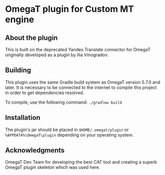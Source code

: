 # OmegaT plugin for Custom MT engine

## About the plugin
This is built on the deprecated Yandex.Translate connector for 
OmegaT originally developed as a plugin by Ilia Vinogradov.

## Building
This plugin uses the same Gradle build system as OmegaT version 5.7.0 and later. It is necessary to be connected to the internet to compile this project in order to get dependencies resolved.

To compile, use the following command:
`./gradlew build`

## Installation

The plugin's jar should be placed in `$HOME/.omegat/plugin` or `%APPDATA%\OmegaT\plugin`
depending on your operating system.

## Acknowledgments

OmegaT Dev Team for developing the best CAT tool and creating a superb OmegaT plugin skeleton which was used here.
